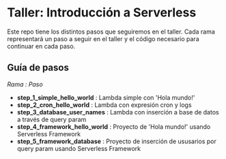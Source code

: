 # Taller: Introducción a Serverless

Este repo tiene los distintos pasos que seguiremos en el taller.
Cada rama representará un paso a seguir en el taller y el código
necesario para continuar en cada paso.

## Guía de pasos

_Rama : Paso_

- **step_1_simple_hello_world** : Lambda simple con 'Hola mundo!'
- **step_2_cron_hello_world** : Lambda con expresión cron y logs
- **step_3_database_user_names** : Lambda con inserción a base de datos a través de query param
- **step_4_framework_hello_world** : Proyecto de 'Hola mundo!' usando Serverless Framework
- **step_5_framework_database** : Proyecto de inserción de ususarios por query param usando Serverless Framework

